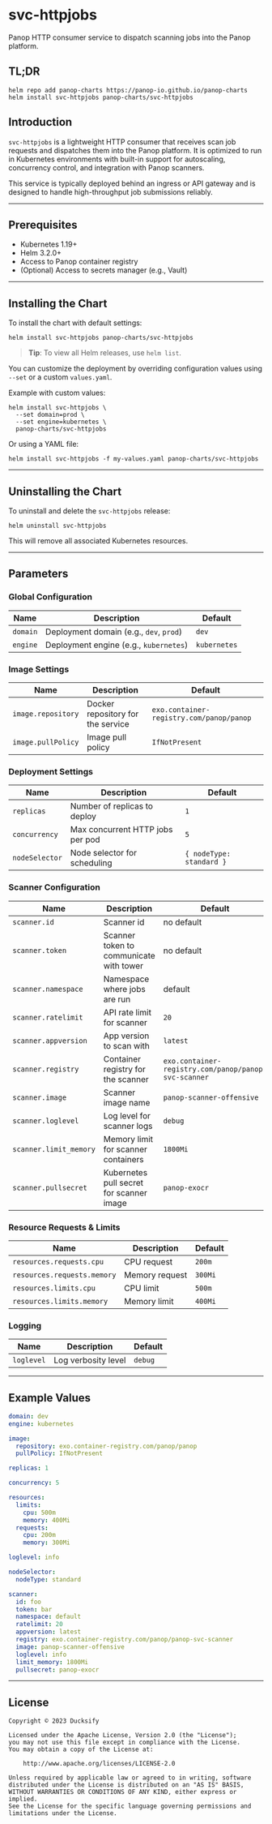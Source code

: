 # svc-httpjobs

Panop HTTP consumer service to dispatch scanning jobs into the Panop platform.

## TL;DR

```console
helm repo add panop-charts https://panop-io.github.io/panop-charts
helm install svc-httpjobs panop-charts/svc-httpjobs
```

## Introduction

`svc-httpjobs` is a lightweight HTTP consumer that receives scan job requests and dispatches them into the Panop
platform. It is optimized to run in Kubernetes environments with built-in support for autoscaling, concurrency control,
and integration with Panop scanners.

This service is typically deployed behind an ingress or API gateway and is designed to handle high-throughput job
submissions reliably.

---

## Prerequisites

- Kubernetes 1.19+
- Helm 3.2.0+
- Access to Panop container registry
- (Optional) Access to secrets manager (e.g., Vault)

---

## Installing the Chart

To install the chart with default settings:

```console
helm install svc-httpjobs panop-charts/svc-httpjobs
```

> **Tip**: To view all Helm releases, use `helm list`.

You can customize the deployment by overriding configuration values using `--set` or a custom `values.yaml`.

Example with custom values:

```console
helm install svc-httpjobs \
  --set domain=prod \
  --set engine=kubernetes \
  panop-charts/svc-httpjobs
```

Or using a YAML file:

```console
helm install svc-httpjobs -f my-values.yaml panop-charts/svc-httpjobs
```

---

## Uninstalling the Chart

To uninstall and delete the `svc-httpjobs` release:

```console
helm uninstall svc-httpjobs
```

This will remove all associated Kubernetes resources.

---

## Parameters

### Global Configuration

| Name     | Description                             | Default      |
|----------|-----------------------------------------|--------------|
| `domain` | Deployment domain (e.g., `dev`, `prod`) | `dev`        |
| `engine` | Deployment engine (e.g., `kubernetes`)  | `kubernetes` |

### Image Settings

| Name               | Description                       | Default                                  |
|--------------------|-----------------------------------|------------------------------------------|
| `image.repository` | Docker repository for the service | `exo.container-registry.com/panop/panop` |
| `image.pullPolicy` | Image pull policy                 | `IfNotPresent`                           |

### Deployment Settings

| Name                    | Description                                | Default                  |
|-------------------------|--------------------------------------------|--------------------------|
| `replicas`              | Number of replicas to deploy               | `1`                      |
| `concurrency`           | Max concurrent HTTP jobs per pod           | `5`                      |
| `nodeSelector`          | Node selector for scheduling               | `{ nodeType: standard }` |

### Scanner Configuration

| Name                   | Description                              | Default                                              |
|------------------------|------------------------------------------|------------------------------------------------------|
| `scanner.id`           | Scanner id                               | no default                                           |
| `scanner.token`        | Scanner token to communicate with tower  | no default                                           |
| `scanner.namespace`    | Namespace where jobs are run             | default                                              |
| `scanner.ratelimit`    | API rate limit for scanner               | `20`                                                 |
| `scanner.appversion`   | App version to scan with                 | `latest`                                             |
| `scanner.registry`     | Container registry for the scanner       | `exo.container-registry.com/panop/panop-svc-scanner` |
| `scanner.image`        | Scanner image name                       | `panop-scanner-offensive`                            |
| `scanner.loglevel`     | Log level for scanner logs               | `debug`                                              |
| `scanner.limit_memory` | Memory limit for scanner containers      | `1800Mi`                                             |
| `scanner.pullsecret`   | Kubernetes pull secret for scanner image | `panop-exocr`                                        |

### Resource Requests & Limits

| Name                        | Description    | Default |
|-----------------------------|----------------|---------|
| `resources.requests.cpu`    | CPU request    | `200m`  |
| `resources.requests.memory` | Memory request | `300Mi` |
| `resources.limits.cpu`      | CPU limit      | `500m`  |
| `resources.limits.memory`   | Memory limit   | `400Mi` |

### Logging

| Name       | Description         | Default |
|------------|---------------------|---------|
| `loglevel` | Log verbosity level | `debug` |

---

## Example Values

```yaml
domain: dev
engine: kubernetes

image:
  repository: exo.container-registry.com/panop/panop
  pullPolicy: IfNotPresent

replicas: 1

concurrency: 5

resources:
  limits:
    cpu: 500m
    memory: 400Mi
  requests:
    cpu: 200m
    memory: 300Mi

loglevel: info

nodeSelector:
  nodeType: standard

scanner:
  id: foo
  token: bar
  namespace: default
  ratelimit: 20
  appversion: latest
  registry: exo.container-registry.com/panop/panop-svc-scanner
  image: panop-scanner-offensive
  loglevel: info
  limit_memory: 1800Mi
  pullsecret: panop-exocr

```

---

## License

```text
Copyright © 2023 Ducksify

Licensed under the Apache License, Version 2.0 (the "License");
you may not use this file except in compliance with the License.
You may obtain a copy of the License at:

    http://www.apache.org/licenses/LICENSE-2.0

Unless required by applicable law or agreed to in writing, software
distributed under the License is distributed on an "AS IS" BASIS,
WITHOUT WARRANTIES OR CONDITIONS OF ANY KIND, either express or implied.
See the License for the specific language governing permissions and limitations under the License.
```
